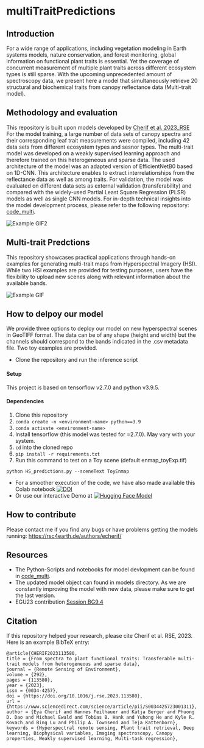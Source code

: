 # multiTraitPredictions

## Introduction
For a wide range of applications, including vegetation modeling in Earth systems models, nature conservation, and forest monitoring, global information on functional plant traits is essential. Yet the coverage of concurrent measurement of multiple plant traits across different ecosystem types is still sparse. With the upcoming unprecedented amount of spectroscopy data, we present here a model that simultaneously retrieve 20 structural and biochemical traits from canopy reflectance data (Multi-trait model). 

## Methodology and evaluation
This repository is built upon models developed by [Cherif et al. 2023_RSE](https://www.sciencedirect.com/science/article/pii/S0034425723001311?dgcid=author)
For the model training, a large number of data sets of canopy spectra and their corresponding leaf trait measurements were compiled, including 42 data sets from different ecosystem types and sesnor types. The multi-trait model was developed on a weakly supervised learning approach and therefore trained on this heterogeneous and sparse data. The used architecture of the model was an adapted version of EfficientNetB0 based on 1D-CNN. This architecture enables to extract interrelationships from the reflectance data as well as among traits.
For validation, the model was evaluated on different data sets as external validation (transferability) and compared with the widely-used Partial Least Square Regression (PLSR) models as well as single CNN models.
For in-depth technical insights into the model development process, please refer to the following repository: [code_multi](https://gitlab.com/eya95/multi-traitretrieval/).

![Example GIF2](1d_cnn_animation.gif)

## Multi-trait Predctions
This repository showcases practical applications through hands-on examples for generating multi-trait maps from Hyperspectral Imagery (HSI). 
While two HSI examples are provided for testing purposes, users have the flexibility to upload new scenes along with relevant information about the available bands.

![Example GIF](Enmap_toyExample_animation.gif)

## How to delpoy our model
We provide three options to deploy our model on new hyperspectral scenes in GeoTIFF format. The data can be of any shape (height and width) but the channels should correspond to the bands indicated in the .csv metadata file. Two toy examples are provided.

* Clone the repository and run the inference script
#### Setup
This project is based on tensorflow v2.7.0 and python v3.9.5.
#### Dependencies
1. Clone this repository
2. `conda create -n <environment-name> python==3.9`
3. `conda activate <environment-name>`
4. Install tensorflow (this model was tested for =2.7.0). May vary with your system. 
5. `cd` into the cloned repo
5. `pip install -r requirements.txt`
6. Run this command to test on a Toy scene (default enmap_toyExp.tif)
```
python HS_predictions.py --sceneText ToyEnmap
```
* For a smoother execution of the code, we have also made available this Colab notebook [![DOI](https://colab.research.google.com/assets/colab-badge.svg)](https://colab.research.google.com/drive/1A7edK_jJ4q19ysYPaWbLenT9PcF4FxSJ#scrollTo=8i4K_djURepQ)
* Or use our interactive Demo at [![Hugging Face Model](https://img.shields.io/badge/Model%20on%20Hugging%20Face-blue?logo=huggingface&style=flat)](https://huggingface.co/spaces/avatar5/multiTraitPredictions_test)

## How to contribute
Please contact me if you find any bugs or have problems getting the models running: https://rsc4earth.de/authors/echerif/

## Resources
* The Python-Scripts and notebooks for model devlopment can be found in [code_multi](https://gitlab.com/eya95/multi-traitretrieval/).
* The updated model object can found in models directory. As we are constantly improving the model with new data, please make sure to get the last version.
* EGU23 contribution [Session BG9.4](https://meetingorganizer.copernicus.org/EGU23/EGU23-10901.html)

## Citation
If this repository helped your research, please cite Cherif et al. RSE, 2023. Here is an example BibTeX entry:
```
@article{CHERIF2023113580,
title = {From spectra to plant functional traits: Transferable multi-trait models from heterogeneous and sparse data},
journal = {Remote Sensing of Environment},
volume = {292},
pages = {113580},
year = {2023},
issn = {0034-4257},
doi = {https://doi.org/10.1016/j.rse.2023.113580},
url = {https://www.sciencedirect.com/science/article/pii/S0034425723001311},
author = {Eya Cherif and Hannes Feilhauer and Katja Berger and Phuong D. Dao and Michael Ewald and Tobias B. Hank and Yuhong He and Kyle R. Kovach and Bing Lu and Philip A. Townsend and Teja Kattenborn},
keywords = {Hyperspectral remote sensing, Plant trait retrieval, Deep learning, Biophysical variables, Imaging spectroscopy, Canopy properties, Weakly supervised learning, Multi-task regression},
```
